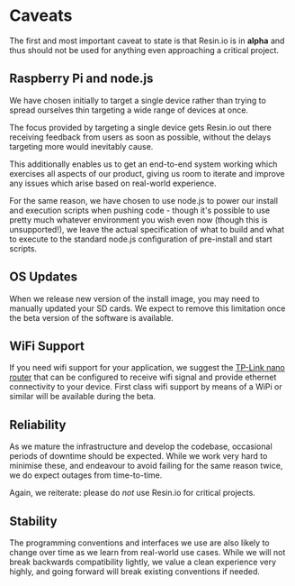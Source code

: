 # Caveats

The first and most important caveat to state is that Resin.io is in __alpha__ and thus should not be used for anything even approaching a critical project.

## Raspberry Pi and node.js

We have chosen initially to target a single device rather than trying to spread ourselves thin targeting a wide range of devices at once.

The focus provided by targeting a single device gets Resin.io out there receiving feedback from users as soon as possible, without the delays targeting more would inevitably cause.

This additionally enables us to get an end-to-end system working which exercises all aspects of our product, giving us room to iterate and improve any issues which arise based on real-world experience.

For the same reason, we have chosen to use node.js to power our install and execution scripts when pushing code - though it's possible to use pretty much whatever environment you wish even now (though this is unsupported!), we leave the actual specification of what to build and what to execute to the standard node.js configuration of pre-install and start scripts.

## OS Updates

When we release new version of the install image, you may need to manually
updated your SD cards. We expect to remove this limitation once the beta version
of the software is available.

## WiFi Support

If you need wifi support for your application, we suggest the
[TP-Link nano router](http://www.amazon.com/TP-LINK-TL-WR702N-Wireless-Repeater-150Mpbs/dp/B007PTCFFW) that can be configured to receive wifi signal and
provide ethernet connectivity to your device. First class wifi support by means
of a WiPi or similar will be available during the beta.

## Reliability

As we mature the infrastructure and develop the codebase, occasional periods of downtime should be expected. While we work very hard to minimise these, and endeavour to avoid failing for the same reason twice, we do expect outages from time-to-time.

Again, we reiterate: please do *not* use Resin.io for critical projects.

## Stability

The programming conventions and interfaces we use are also likely to change over time as we learn from real-world use cases. While we will not break backwards compatibility lightly, we value a clean experience very highly, and going forward will break existing conventions if needed.
